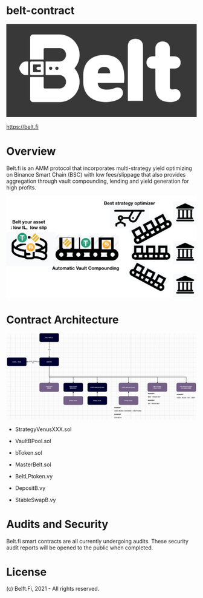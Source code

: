 # belt-contract
 
![belt_logo](./img/belt_logo.png) 
 
https://belt.fi 
 
# Overview
 
Belt.fi is an AMM protocol that incorporates multi-strategy yield optimizing on Binance Smart Chain (BSC) with low fees/slippage that also provides aggregation through vault compounding, lending and yield generation for high profits. 
 
![system_overview](./img/system_overview.png)
 
# Contract Architecture

 
![contract_arch](./img/contract_arch.png)
 
- StrategyVenusXXX.sol 

- VaultBPool.sol 

- bToken.sol 

- MasterBelt.sol 

- BeltLPtoken.vy 

- DepositB.vy 

- StableSwapB.vy 



# Audits and Security

Belt.fi smart contracts are all currently undergoing audits. These security audit reports will be opened to the public when completed.

# License

(c) Belft.Fi, 2021 - All rights reserved.